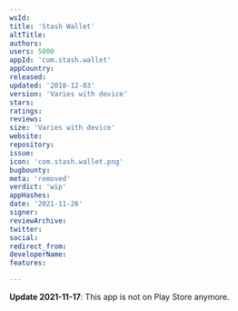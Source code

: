 ```yaml
---
wsId: 
title: 'Stash Wallet'
altTitle: 
authors: 
users: 5000
appId: 'com.stash.wallet'
appCountry: 
released: 
updated: '2018-12-03'
version: 'Varies with device'
stars: 
ratings: 
reviews: 
size: 'Varies with device'
website: 
repository: 
issue: 
icon: 'com.stash.wallet.png'
bugbounty: 
meta: 'removed'
verdict: 'wip'
appHashes: 
date: '2021-11-26'
signer: 
reviewArchive: 
twitter: 
social: 
redirect_from: 
developerName: 
features: 

---
```


**Update 2021-11-17**: This app is not on Play Store anymore.

